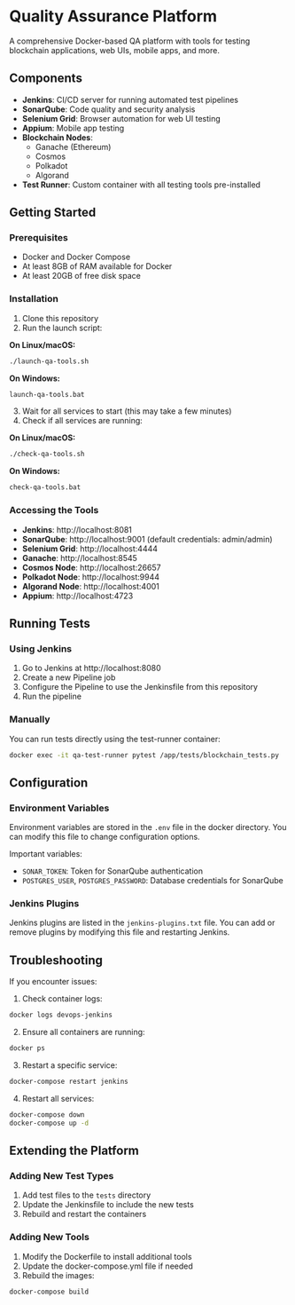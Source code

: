 # Quality Assurance Platform

A comprehensive Docker-based QA platform with tools for testing blockchain applications, web UIs, mobile apps, and more.

## Components

- **Jenkins**: CI/CD server for running automated test pipelines
- **SonarQube**: Code quality and security analysis
- **Selenium Grid**: Browser automation for web UI testing
- **Appium**: Mobile app testing
- **Blockchain Nodes**:
  - Ganache (Ethereum)
  - Cosmos
  - Polkadot
  - Algorand
- **Test Runner**: Custom container with all testing tools pre-installed

## Getting Started

### Prerequisites

- Docker and Docker Compose
- At least 8GB of RAM available for Docker
- At least 20GB of free disk space

### Installation

1. Clone this repository
2. Run the launch script:

**On Linux/macOS:**
```bash
./launch-qa-tools.sh
```

**On Windows:**
```cmd
launch-qa-tools.bat
```

3. Wait for all services to start (this may take a few minutes)
4. Check if all services are running:

**On Linux/macOS:**
```bash
./check-qa-tools.sh
```

**On Windows:**
```cmd
check-qa-tools.bat
```

### Accessing the Tools

- **Jenkins**: http://localhost:8081
- **SonarQube**: http://localhost:9001 (default credentials: admin/admin)
- **Selenium Grid**: http://localhost:4444
- **Ganache**: http://localhost:8545
- **Cosmos Node**: http://localhost:26657
- **Polkadot Node**: http://localhost:9944
- **Algorand Node**: http://localhost:4001
- **Appium**: http://localhost:4723

## Running Tests

### Using Jenkins

1. Go to Jenkins at http://localhost:8080
2. Create a new Pipeline job
3. Configure the Pipeline to use the Jenkinsfile from this repository
4. Run the pipeline

### Manually

You can run tests directly using the test-runner container:

```bash
docker exec -it qa-test-runner pytest /app/tests/blockchain_tests.py
```

## Configuration

### Environment Variables

Environment variables are stored in the `.env` file in the docker directory. You can modify this file to change configuration options.

Important variables:

- `SONAR_TOKEN`: Token for SonarQube authentication
- `POSTGRES_USER`, `POSTGRES_PASSWORD`: Database credentials for SonarQube

### Jenkins Plugins

Jenkins plugins are listed in the `jenkins-plugins.txt` file. You can add or remove plugins by modifying this file and restarting Jenkins.

## Troubleshooting

If you encounter issues:

1. Check container logs:

```bash
docker logs devops-jenkins
```

2. Ensure all containers are running:

```bash
docker ps
```

3. Restart a specific service:

```bash
docker-compose restart jenkins
```

4. Restart all services:

```bash
docker-compose down
docker-compose up -d
```

## Extending the Platform

### Adding New Test Types

1. Add test files to the `tests` directory
2. Update the Jenkinsfile to include the new tests
3. Rebuild and restart the containers

### Adding New Tools

1. Modify the Dockerfile to install additional tools
2. Update the docker-compose.yml file if needed
3. Rebuild the images:

```bash
docker-compose build
